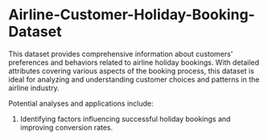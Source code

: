 # Airline-Customer-Holiday-Booking-Dataset

This dataset provides comprehensive information about customers' preferences and behaviors related to airline holiday bookings. With detailed attributes covering various aspects of the booking process, this dataset is ideal for analyzing and understanding customer choices and patterns in the airline industry.

Potential analyses and applications include:

1. Identifying factors influencing successful holiday bookings and improving conversion rates.
